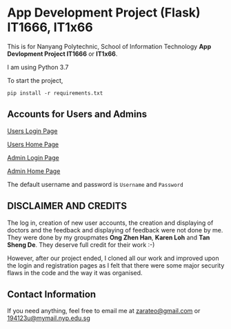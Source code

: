 # App Development Project (Flask) IT1666, IT1x66

This is for Nanyang Polytechnic, School of Information Technology **App Devlopment Project IT1666** or **IT1x66**.

I am using Python 3.7

To start the project, 
```
pip install -r requirements.txt
```

## Accounts for Users and Admins
[Users Login Page](http://127.0.0.1:5000/login)

[Users Home Page](http://127.0.0.1:5000/)


[Admin Login Page](http://127.0.0.1:5000/admin/)

[Admin Home Page](http://127.0.0.1:5000/admin/home)

The default username and password is ```Username``` and ```Password```

## DISCLAIMER AND CREDITS
The log in, creation of new user accounts, the creation and displaying of doctors and the feedback and displaying of feedback were not done by me. They were done by my groupmates <b>Ong Zhen Han</b>, <b>Karen Loh</b> and <b>Tan Sheng De</b>. They deserve full credit for their work :-)

However, after our project ended, I cloned all our work and improved upon the login and registration pages as I felt that there were some major security flaws in the code and the way it was organised.

## Contact Information
If you need anything, feel free to email me at zarateo@gmail.com or 194123u@mymail.nyp.edu.sg
